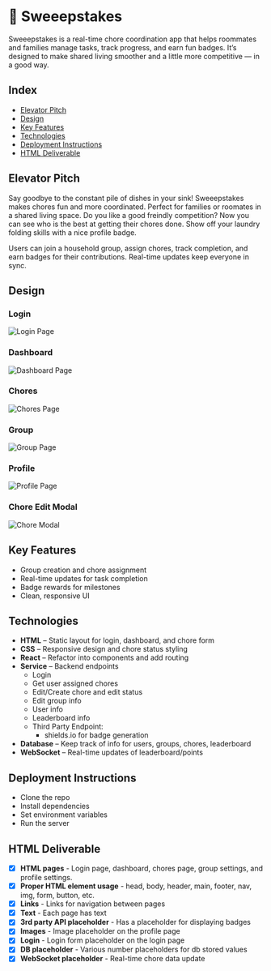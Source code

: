 # 🧹 Sweeepstakes

Sweeepstakes is a real-time chore coordination app that helps roommates and families manage tasks, track progress, and earn fun badges. It’s designed to make shared living smoother and a little more competitive — in a good way.

## Index

- [Elevator Pitch](#elevator-pitch)
- [Design](#design)
- [Key Features](#key-features)
- [Technologies](#technologies)
- [Deployment Instructions](#deployment-instructions)
- [HTML Deliverable](#html-deliverable)

## Elevator Pitch

Say goodbye to the constant pile of dishes in your sink! Sweeepstakes makes chores fun and more coordinated. Perfect for families or roomates in a shared living space. Do you like a good freindly competition? Now you can see who is the best at getting their chores done. Show off your laundry folding skills with a nice profile badge.

Users can join a household group, assign chores, track completion, and earn badges for their contributions. Real-time updates keep everyone in sync.

## Design

### Login

![Login Page](assets/sample-views/login-page.png)

### Dashboard

![Dashboard Page](assets/sample-views/dashboard-page.png)

### Chores

![Chores Page](assets/sample-views/chores-page.png)

### Group

![Group Page](assets/sample-views/group-page.png)

### Profile

![Profile Page](assets/sample-views/profile-page.png)

### Chore Edit Modal

![Chore Modal](assets/sample-views/chore-modal.png)

## Key Features

- Group creation and chore assignment
- Real-time updates for task completion
- Badge rewards for milestones
- Clean, responsive UI

## Technologies

- **HTML** – Static layout for login, dashboard, and chore form
- **CSS** – Responsive design and chore status styling
- **React** – Refactor into components and add routing
- **Service** – Backend endpoints
  - Login
  - Get user assigned chores
  - Edit/Create chore and edit status
  - Edit group info
  - User info
  - Leaderboard info
  - Third Party Endpoint:
    - shields.io for badge generation
- **Database** – Keep track of info for users, groups, chores, leaderboard
- **WebSocket** – Real-time updates of leaderboard/points

## Deployment Instructions

- Clone the repo
- Install dependencies
- Set environment variables
- Run the server

## HTML Deliverable

- [x] **HTML pages** - Login page, dashboard, chores page, group settings, and profile settings.
- [x] **Proper HTML element usage** - head, body, header, main, footer, nav, img, form, button, etc.
- [x] **Links** - Links for navigation between pages
- [x] **Text** - Each page has text
- [x] **3rd party API placeholder** - Has a placeholder for displaying badges
- [x] **Images** - Image placeholder on the profile page
- [x] **Login** - Login form placeholder on the login page
- [x] **DB placeholder** - Various number placeholders for db stored values
- [x] **WebSocket placeholder** - Real-time chore data update
